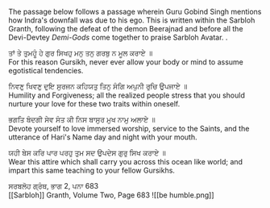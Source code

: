 The passage below follows a passage wherein Guru Gobind Singh mentions how Indra's downfall was due to his ego. This is written within the Sarbloh Granth, following the defeat of the demon Beerajnad and before all the Devi-Devtey *Demi-Gods* come together to praise Sarbloh Avatar. .  
  
ਤਾਂ ਤੇ ਤੁਮਹੂੰ ਹੇ ਗੁਰ ਸਿਖਹੁ ਮਨੁ ਤਨੁ ਗਰਬੁ ਨ ਮੂਲ ਕਰਾਏ ॥  
For this reason Gursikh, never ever allow your body or mind to assume egotistical tendencies.  

ਨਿਵਣੁ ਖਿਵਣੁ ਦੁਇ ਸੁਰਜਨ ਕਹਿਯਤੁ ਤਿਨੁ ਸੰਗਿ ਅਪੁਨੀ ਰੁਚਿ ਉਪਜਾਏ ॥  
Humility and Forgiveness; all the realized people stress that you should nurture your love for these two traits within oneself.  

ਭਗਤਿ ਬੰਦਗੀ ਸੇਵ ਸੰਤ ਕੀ ਨਿਸ ਬਾਸੁਰ ਮੁਖ ਨਾਮੁ ਅਲਾਏ ॥  
Devote yourself to love immersed worship, service to the Saints, and the utterance of Hari's Name day and night with your mouth.  

ਯਹੀ ਬੇਸ ਕਰਿ ਪਾਰ ਪਰਹੁ ਤੁਮ ਸਦ ਉਪਦੇਸ ਗੁਰੁ ਸਿਖ ਕਰਾਏ ॥  
Wear this attire which shall carry you across this ocean like world; and impart this same teaching to your fellow Gursikhs.  
  
ਸਰਬਲੋਹ ਗ੍ਰੰਥ, ਭਾਗ 2, ਪਨਾ 683  
[[Sarbloh]] Granth, Volume Two, Page 683
![[be humble.png]]